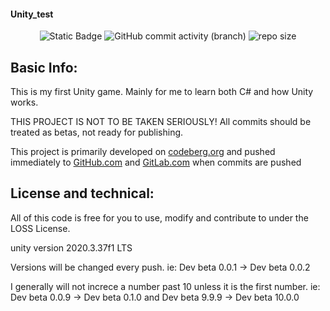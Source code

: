 #### Unity_test

<p align="center">
  <img alt="Static Badge" src="https://img.shields.io/badge/License-LOSS-green">
  <img alt="GitHub commit activity (branch)" src="https://img.shields.io/github/commit-activity/t/firebadnofire/unity_test">
  <img alt="repo size" src="https://img.shields.io/github/repo-size/firebadnofire/unity_test">
</p>

## Basic Info:
This is my first Unity game. Mainly for me to learn both C# and how Unity works.

THIS PROJECT IS NOT TO BE TAKEN SERIOUSLY! All commits should be treated as betas, not ready for publishing.

This project is primarily developed on [codeberg.org](https://codeberg.org/firebadnofire/unity_test) and pushed immediately to [GitHub.com](https://github.com/firebadnofire/unity_test) and [GitLab.com](https://gitlab.com/firebadnofire/unity_test) when commits are pushed

## License and technical:
All of this code is free for you to use, modify and contribute to under the LOSS License.

unity version 2020.3.37f1 LTS

Versions will be changed every push. ie: Dev beta 0.0.1 -> Dev beta 0.0.2

I generally will not increce a number past 10 unless it is the first number. ie: Dev beta 0.0.9 -> Dev beta 0.1.0 and Dev beta 9.9.9 -> Dev beta 10.0.0
